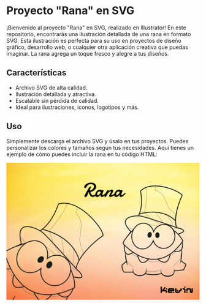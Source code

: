 # Proyecto "Rana" en SVG


¡Bienvenido al proyecto "Rana" en SVG, realizado en Illustrator! En este repositorio, encontrarás una ilustración detallada de una rana en formato SVG. Esta ilustración es perfecta para su uso en proyectos de diseño gráfico, desarrollo web, o cualquier otra aplicación creativa que puedas imaginar. La rana agrega un toque fresco y alegre a tus diseños.

## Características

- Archivo SVG de alta calidad.
- Ilustración detallada y atractiva.
- Escalable sin pérdida de calidad.
- Ideal para ilustraciones, iconos, logotipos y más.

## Uso

Simplemente descarga el archivo SVG y úsalo en tus proyectos. Puedes personalizar los colores y tamaños según tus necesidades. Aquí tienes un ejemplo de cómo puedes incluir la rana en tu código HTML:

![Frog](/preview.jpg)
